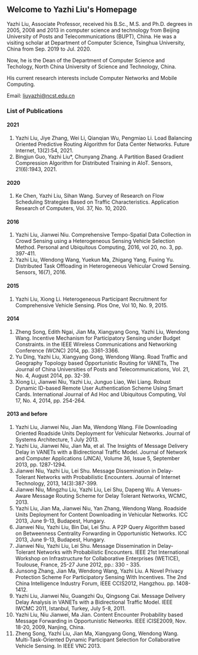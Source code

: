 ## Welcome to Yazhi Liu's Homepage

Yazhi Liu, Associate Professor, received his B.Sc., M.S. and Ph.D. degrees in 2005, 2008 and 2013 in computer science and technology from Beijing University of Posts and Telecommunications (BUPT), China. He was a visiting scholar at Department of Computer Science, Tsinghua University, China from Sep. 2019  to Jul. 2020. 

Now, he is the Dean of the Department of Computer Science and Techology, North China University of Science and Technology, China. 

His current research interests include Computer Networks and Mobile Computing.

Email: liuyazhi@ncst.edu.cn

### List of Publications

#### 2021
1. Yazhi Liu, Jiye Zhang, Wei Li, Qianqian Wu, Pengmiao Li. Load Balancing Oriented Predictive Routing Algorithm for Data Center Networks. Future Internet, 13(2):54, 2021.
2. Bingjun Guo, Yazhi Liu*, Chunyang Zhang. A Partition Based Gradient Compression Algorithm for Distributed Training in AIoT. Sensors, 21(6):1943, 2021.

#### 2020
1. Ke Chen, Yazhi Liu, Sihan Wang. Survey of Research on Flow Scheduling Strategies Based on Traffic Characteristics. Application Research of Computers, Vol. 37, No. 10, 2020.

#### 2016
1. Yazhi Liu, Jianwei Niu. Comprehensive Tempo-Spatial Data Collection in Crowd Sensing using a Heterogeneous Sensing Vehicle Selection Method. Personal and Ubiquitous Computing, 2016, vol 20, no. 3, pp. 397-411.
2. Yazhi Liu, Wendong Wang, Yuekun Ma, Zhigang Yang, Fuxing Yu. Distributed Task Offloading in Heterogeneous Vehicular Crowd Sensing. Sensors, 16(7), 2016.

#### 2015
1. Yazhi Liu, Xiong Li. Heterogeneous Participant Recruitment for Comprehensive Vehicle Sensing. Plos One, Vol 10, No. 9, 2015.

#### 2014
1. Zheng Song, Edith Ngai, Jian Ma, Xiangyang Gong, Yazhi Liu, Wendong Wang. Incentive Mechanism for Participatory Sensing under Budget Constraints. in the IEEE Wireless Communications and Networking Conference (WCNC) 2014, pp. 3361-3366.
2. Yu Ding, Yazhi Liu, Xiangyang Gong, Wendong Wang. Road Traffic and Geography Topology based Opportunistic Routing for VANETs, The Journal of China Universities of Posts and Telecommunications, Vol. 21, No. 4, August 2014, pp. 32-39. 
3. Xiong Li, Jianwei Niu, Yazhi Liu, Junguo Liao, Wei Liang. Robust Dynamic ID-based Remote User Authentication Scheme Using Smart Cards. International Journal of Ad Hoc and Ubiquitous Computing, Vol 17, No. 4, 2014, pp. 254-264.

#### 2013 and before
1. Yazhi Liu, Jianwei Niu, Jian Ma, Wendong Wang. File Downloading Oriented Roadside Units Deployment for Vehicular Networks. Journal of Systems Architecture, 1 July 2013. 
2. Yazhi Liu, Jianwei Niu, Jian Ma, et al. The Insights of Message Delivery Delay in VANETs with a Bidirectional Traffic Model. Journal of Network and Computer Applications (JNCA), Volume 36, Issue 5, September 2013, pp. 1287-1294.
3. Jianwei Niu, Yazhi Liu, Lei Shu. Message Dissemination in Delay-Tolerant Networks with Probabilistic Encounters. Journal of Internet Technology, 2013, 14(3):387-399.
4. Jianwei Niu, Mingzhu Liu, Yazhi Liu, Lei Shu, Dapeng Wu. A Venues-Aware Message Routing Scheme for Delay Tolerant Networks, WCMC, 2013. 
5. Yazhi Liu, Jian Ma, Jianwei Niu, Yan Zhang, Wendong Wang. Roadside Units Deployment for Content Downloading in Vehicular Networks. ICC 2013, June 9-13, Budapest, Hungary.
6. Jianwei Niu, Yazhi Liu, Bin Dai, Lei Shu. A P2P Query Algorithm based on Betweenness Centrality Forwarding in Opportunistic Networks. ICC 2013, June 9-13, Budapest, Hungary.
7. Jianwei Niu, Yazhi Liu, Lei Shu. Message Dissemination in Delay-Tolerant Networks with Probabilistic Encounters. IEEE 21st International Workshop on Infrastructure for Collaborative Enterprises (WETICE), Toulouse, France, 25-27 June 2012, pp.: 330 - 335.
8. Junsong Zhang, Jian Ma, Wendong Wang, Yazhi Liu. A Novel Privacy Protection Scheme For Participatory Sensing With Incentives. The 2nd China Intelligence Industry Forum, IEEE CCIS2012, Hangzhou. pp. 1408-1412.
9. Yazhi Liu, Jianwei Niu, Guangzhi Qu, Qingsong Cai. Message Delivery Delay Analysis in VANETs with a Bidirectional Traffic Model.  IEEE IWCMC 2011, Istanbul, Turkey, July 5-8, 2011.
10.	Yazhi Liu, Niu Jianwei, Ma Jian. Content Encounter Probability based Message Forwarding in Opportunistic Networks. IEEE iCISE2009, Nov. 18-20, 2009, Nanjing, China.
11.	Zheng Song, Yazhi Liu, Jian Ma, Xiangyang Gong, Wendong Wang. Multi-Task-Oriented Dynamic Participant Selection for Collaborative Vehicle Sensing. In IEEE VNC 2013.

